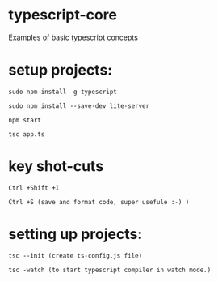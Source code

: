 # typescript-core

Examples of basic typescript concepts

# setup projects:

`sudo npm install -g typescript`

`sudo npm install --save-dev lite-server`

`npm start`

`tsc app.ts`

# key shot-cuts

`Ctrl +Shift +I`

`Ctrl +S (save and format code, super usefule :-) )`

# setting up projects:

`tsc --init (create ts-config.js file)`

`tsc -watch (to start typescript compiler in watch mode.)`
